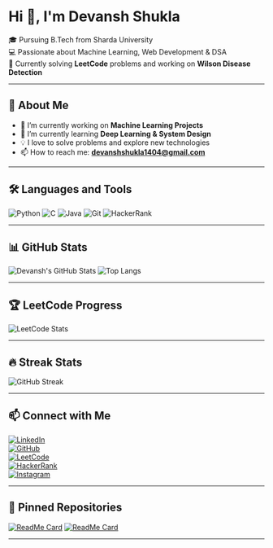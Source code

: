 # Hi 👋, I'm Devansh Shukla  
🎓 Pursuing B.Tech from Sharda University  
💻 Passionate about Machine Learning, Web Development & DSA  
📖 Currently solving **LeetCode** problems and working on **Wilson Disease Detection**  

---

## 🚀 About Me
- 🔭 I’m currently working on **Machine Learning Projects**
- 🌱 I’m currently learning **Deep Learning & System Design**
- 💡 I love to solve problems and explore new technologies
- 📫 How to reach me: **devanshshukla1404@gmail.com**

---

## 🛠 Languages and Tools
![Python](https://img.shields.io/badge/Python-3776AB?style=flat&logo=python&logoColor=white)
![C](https://img.shields.io/badge/C-A8B9CC?style=flat&logo=c&logoColor=white)
![Java](https://img.shields.io/badge/Java-007396?style=flat&logo=java&logoColor=white)
![Git](https://img.shields.io/badge/Git-F05032?style=flat&logo=git&logoColor=white)
![HackerRank](https://img.shields.io/badge/HackerRank-2EC866?style=flat&logo=hackerrank&logoColor=white)

---

## 📊 GitHub Stats
![Devansh's GitHub Stats](https://github-readme-stats.vercel.app/api?username=Devansh1404&show_icons=true&theme=dark)
![Top Langs](https://github-readme-stats.vercel.app/api/top-langs/?username=Devansh1404&layout=compact&theme=dark)

---

## 🏆 LeetCode Progress
![LeetCode Stats](https://leetcard.jacoblin.cool/Devansh_0414?theme=dark&font=Montserrat)

---

## 🔥 Streak Stats  
![GitHub Streak](https://github-readme-streak-stats.herokuapp.com/?user=Devansh1404&theme=dark)

---

## 📫 Connect with Me  
[![LinkedIn](https://img.shields.io/badge/LinkedIn-blue?style=flat&logo=linkedin)](https://linkedin.com/in/devansh-shukla-ba41a2299)  
[![GitHub](https://img.shields.io/badge/GitHub-black?style=flat&logo=github)](https://github.com/Devansh1404)  
[![LeetCode](https://img.shields.io/badge/LeetCode-orange?style=flat&logo=leetcode)](https://leetcode.com/Devansh_0414)  
[![HackerRank](https://img.shields.io/badge/HackerRank-2EC866?style=flat&logo=hackerrank&logoColor=white)](https://www.hackerrank.com/shukladev1404)  
[![Instagram](https://img.shields.io/badge/Instagram-E4405F?style=flat&logo=instagram&logoColor=white)](https://instagram.com/dev_nd_149209)  


---

## 📌 Pinned Repositories
[![ReadMe Card](https://github-readme-stats.vercel.app/api/pin/?username=Devansh1404&repo=Wilson-Disease-Detection&theme=dark)](https://github.com/Devansh1404/Wilson-Disease-Detection)
[![ReadMe Card](https://github-readme-stats.vercel.app/api/pin/?username=Devansh1404&repo=LeetCode-Solutions&theme=dark)](https://github.com/Devansh1404/LeetCode-Solutions)

---
